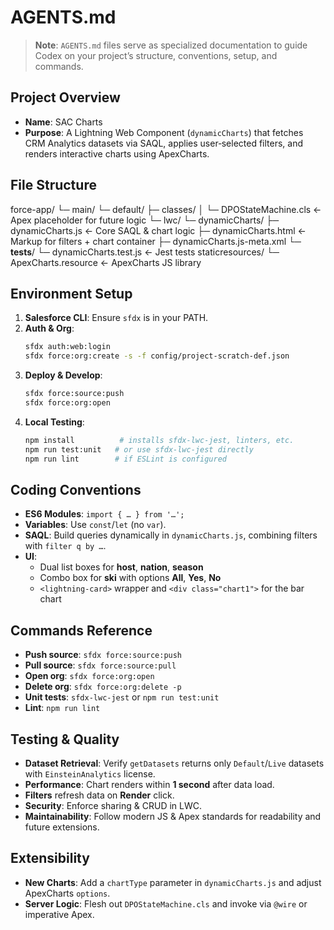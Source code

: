 # AGENTS.md

> **Note**: `AGENTS.md` files serve as specialized documentation to guide Codex on your project’s structure, conventions, setup, and commands.

## Project Overview
- **Name**: SAC Charts  
- **Purpose**: A Lightning Web Component (`dynamicCharts`) that fetches CRM Analytics datasets via SAQL, applies user‐selected filters, and renders interactive charts using ApexCharts.

## File Structure
force-app/
└─ main/
   └─ default/
      ├─ classes/
      │  └─ DPOStateMachine.cls        ← Apex placeholder for future logic
      └─ lwc/
         └─ dynamicCharts/
            ├─ dynamicCharts.js        ← Core SAQL & chart logic
            ├─ dynamicCharts.html      ← Markup for filters + chart container
            ├─ dynamicCharts.js-meta.xml
            └─ __tests__/
               └─ dynamicCharts.test.js ← Jest tests
staticresources/
└─ ApexCharts.resource             ← ApexCharts JS library

## Environment Setup
1. **Salesforce CLI**: Ensure `sfdx` is in your PATH.  
2. **Auth & Org**:
   ```bash
   sfdx auth:web:login
   sfdx force:org:create -s -f config/project-scratch-def.json
   ```
3. **Deploy & Develop**:
   ```bash
   sfdx force:source:push
   sfdx force:org:open
   ```
4. **Local Testing**:
   ```bash
   npm install          # installs sfdx-lwc-jest, linters, etc.
   npm run test:unit   # or use sfdx-lwc-jest directly
   npm run lint        # if ESLint is configured
   ```

## Coding Conventions
- **ES6 Modules**: `import { … } from '…';`  
- **Variables**: Use `const`/`let` (no `var`).  
- **SAQL**: Build queries dynamically in `dynamicCharts.js`, combining filters with `filter q by …`.  
- **UI**:  
  - Dual list boxes for **host**, **nation**, **season**  
  - Combo box for **ski** with options **All**, **Yes**, **No**  
  - `<lightning-card>` wrapper and `<div class="chart1">` for the bar chart  

## Commands Reference
- **Push source**: `sfdx force:source:push`  
- **Pull source**: `sfdx force:source:pull`  
- **Open org**: `sfdx force:org:open`  
- **Delete org**: `sfdx force:org:delete -p`  
- **Unit tests**: `sfdx-lwc-jest` or `npm run test:unit`  
- **Lint**: `npm run lint`  

## Testing & Quality
- **Dataset Retrieval**: Verify `getDatasets` returns only `Default`/`Live` datasets with `EinsteinAnalytics` license.  
- **Performance**: Chart renders within **1 second** after data load.  
- **Filters** refresh data on **Render** click.  
- **Security**: Enforce sharing & CRUD in LWC.  
- **Maintainability**: Follow modern JS & Apex standards for readability and future extensions.  

## Extensibility
- **New Charts**: Add a `chartType` parameter in `dynamicCharts.js` and adjust ApexCharts `options`.  
- **Server Logic**: Flesh out `DPOStateMachine.cls` and invoke via `@wire` or imperative Apex.
